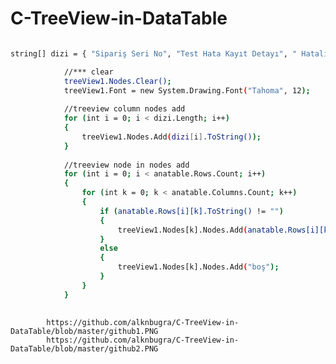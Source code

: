 # C-TreeView-in-DataTable

```sh

string[] dizi = { "Sipariş Seri No", "Test Hata Kayıt Detayı", " Hatalı Pozisyon", "Hata Tanımı", "Yapılan İşlem", "Tamir eden Sicil", "Tamir Tarih Saat", "Master Kod", "Test TarihSaat", "Line", "Kart Kodu", "Kart Tanımı", "Oturum", "Ürün Tanımı", "Sipariş No", "Üretim Line" };

            //*** clear
            treeView1.Nodes.Clear();
            treeView1.Font = new System.Drawing.Font("Tahoma", 12);
            
            //treeview column nodes add
            for (int i = 0; i < dizi.Length; i++)
            {
                treeView1.Nodes.Add(dizi[i].ToString());
            }
            
            //treeview node in nodes add
            for (int i = 0; i < anatable.Rows.Count; i++)
            {
                for (int k = 0; k < anatable.Columns.Count; k++)
                {
                    if (anatable.Rows[i][k].ToString() != "")
                    {
                        treeView1.Nodes[k].Nodes.Add(anatable.Rows[i][k].ToString());
                    }
                    else
                    {
                        treeView1.Nodes[k].Nodes.Add("boş");
                    }
                }
            }
                        
```

            https://github.com/alknbugra/C-TreeView-in-DataTable/blob/master/github1.PNG
            https://github.com/alknbugra/C-TreeView-in-DataTable/blob/master/github2.PNG
